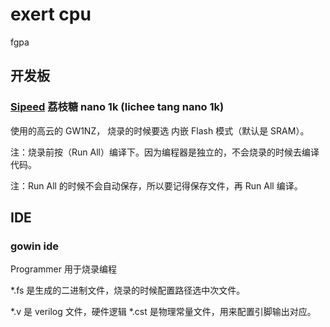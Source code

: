 # exert cpu

fgpa

## 开发板

### [Sipeed](https://www.sipeed.com/) 荔枝糖 nano 1k (lichee tang nano 1k)

使用的高云的 GW1NZ， 烧录的时候要选 内嵌 Flash 模式（默认是 SRAM）。

注：烧录前按（Run All）编译下。因为编程器是独立的，不会烧录的时候去编译代码。

注：Run All 的时候不会自动保存，所以要记得保存文件，再 Run All 编译。

## IDE

### gowin ide

Programmer 用于烧录编程

*.fs 是生成的二进制文件，烧录的时候配置路径选中次文件。

*.v 是 verilog 文件，硬件逻辑
*.cst 是物理常量文件，用来配置引脚输出对应。